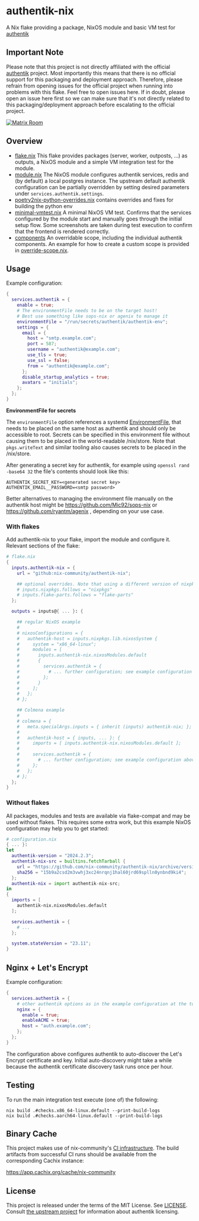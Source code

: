 # authentik-nix

A Nix flake providing a package, NixOS module and basic VM test for [authentik](https://github.com/goauthentik/authentik)

## Important Note
Please note that this project is not directly affiliated with the official [authentik](https://github.com/goauthentik/authentik) project. Most importantly this means that there is no official support for this packaging and deployment approach. Therefore, please refrain from opening issues for the official project when running into problems with this flake. Feel free to open issues here. If in doubt, please open an issue here first so we can make sure that it's not directly related to this packaging/deployment approach before escalating to the official project.

[![Matrix Room](https://matrix.to/img/matrix-badge.svg)](https://matrix.to/#/#authentik-nix:matrix.org)

## Overview

* [flake.nix](./flake.nix)
  This flake provides packages (server, worker, outposts, ...) as outputs, a NixOS module and a simple VM integration test for the module.
* [module.nix](./module.nix)
  The NixOS module configures authentik services, redis and (by default) a local postgres instance. The upstream default authentik configuration can be partially overridden by setting desired parameters under `services.authentik.settings`.
* [poetry2nix-python-overrides.nix](./poetry2nix-python-overrides.nix)
  contains overrides and fixes for building the python env
* [minimal-vmtest.nix](./tests/minimal-vmtest.nix)
  A minimal NixOS VM test. Confirms that the services configured by the module start and manually goes through the initial setup flow. Some screenshots are taken during test execution to confirm that the frontend is rendered correctly.
* [components](./components/default.nix)
  An overridable scope, including the individual authentik components. An example for how to create a custom scope is provided in [override-scope.nix](./tests/override-scope.nix).

## Usage

Example configuration:

```nix
{
  services.authentik = {
    enable = true;
    # The environmentFile needs to be on the target host!
    # Best use something like sops-nix or agenix to manage it
    environmentFile = "/run/secrets/authentik/authentik-env";
    settings = {
      email = {
        host = "smtp.example.com";
        port = 587;
        username = "authentik@example.com";
        use_tls = true;
        use_ssl = false;
        from = "authentik@example.com";
      };
      disable_startup_analytics = true;
      avatars = "initials";
    };
  };
}
```

**EnvironmentFile for secrets**

The `environmentFile` option references a systemd [EnvironmentFile](https://www.freedesktop.org/software/systemd/man/systemd.exec.html#EnvironmentFile=), that needs to be placed on the same host as authentik and should only be accessible to root. Secrets can be specified in this environment file without causing them to be placed in the world-readable /nix/store. Note that `pkgs.writeText` and similar tooling also causes secrets to be placed in the /nix/store.

After generating a secret key for authentik, for example using `openssl rand -base64 32` the file's contents should look like this:

```
AUTHENTIK_SECRET_KEY=<generated secret key>
AUTHENTIK_EMAIL__PASSWORD=<smtp password>
```

Better alternatives to managing the environment file manually on the authentik host might be https://github.com/Mic92/sops-nix or https://github.com/ryantm/agenix , depending on your use case.

### With flakes

Add authentik-nix to your flake, import the module and configure it. Relevant sections of the flake:

```nix
# flake.nix
{
  inputs.authentik-nix = {
    url = "github:nix-community/authentik-nix";

    ## optional overrides. Note that using a different version of nixpkgs can cause issues, especially with python dependencies
    # inputs.nixpkgs.follows = "nixpkgs"
    # inputs.flake-parts.follows = "flake-parts"
  };

  outputs = inputs@{ ... }: {

    ## regular NixOS example
    #
    # nixosConfigurations = {
    #   authentik-host = inputs.nixpkgs.lib.nixosSystem {
    #     system = "x86_64-linux";
    #     modules = [
    #       inputs.authentik-nix.nixosModules.default
    #       {
    #         services.authentik = {
    #           # ... further configuration; see example configuration above
    #         };
    #       }
    #     ];
    #   };
    # };

    ## Colmena example
    #
    # colmena = {
    #   meta.specialArgs.inputs = { inherit (inputs) authentik-nix; };
    #
    #   authentik-host = { inputs, ... }: {
    #     imports = [ inputs.authentik-nix.nixosModules.default ];
    #
    #     services.authentik = {
    #       # ... further configuration; see example configuration above
    #     };
    #   };
    # };
  };
}
```

### Without flakes

All packages, modules and tests are available via flake-compat and may be used without flakes.
This requires some extra work, but this example NixOS configuration may help you to get started:

```nix
# configuration.nix
{ ... }:
let
  authentik-version = "2024.2.3";
  authentik-nix-src = builtins.fetchTarball {
    url = "https://github.com/nix-community/authentik-nix/archive/version/${authentik-version}.tar.gz";
    sha256 = "15b9a2csd2m3vwhj3xc24nrqnj1hal60jrd69splln0ynbnd9ki4";
  };
  authentik-nix = import authentik-nix-src;
in
{
  imports = [
    authentik-nix.nixosModules.default
  ];

  services.authentik = {
    # ...
  };

  system.stateVersion = "23.11";
}
```

## Nginx + Let's Encrypt

Example configuration:

```nix
{
  services.authentik = {
    # other authentik options as in the example configuration at the top
    nginx = {
      enable = true;
      enableACME = true;
      host = "auth.example.com";
    };
  };
}
```

The configuration above configures authentik to auto-discover the Let's Encrypt certificate and key.
Initial auto-discovery might take a while because the authentik certificate discovery task runs once per hour.

## Testing

To run the main integration test execute (one of) the following:

```
nix build .#checks.x86_64-linux.default --print-build-logs
nix build .#checks.aarch64-linux.default --print-build-logs
```

## Binary Cache

This project makes use of nix-community's [CI infrastructure](https://nix-community.org/continuous-integration/).
The build artifacts from successful CI runs should be available from the corresponding Cachix instance:

https://app.cachix.org/cache/nix-community

## License
This project is released under the terms of the MIT License. See [LICENSE](./LICENSE).
Consult [the upstream project](https://github.com/goauthentik/authentik) for information about authentik licensing.
